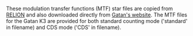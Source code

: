 These modulation transfer functions (MTF) star files are copied from [RELION](https://github.com/3dem/relion/tree/master/data) and also downloaded directly from [Gatan's website](https://www.gatan.com/techniques/cryo-em#MTF).
The MTF files for the Gatan K3 are provided for both standard counting mode ('standard' in filename) and CDS mode ('CDS' in filename).
